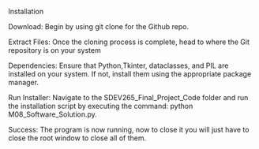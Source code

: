 Installation

Download: Begin by using git clone for the Github repo.

Extract Files: Once the cloning process is complete, head to where the Git repository is on your system

Dependencies: Ensure that Python,Tkinter, dataclasses, and PIL are installed on your system. If not, install them using the appropriate package manager.

Run Installer: Navigate to the SDEV265_Final_Project_Code folder and run the installation script by executing the command: python M08_Software_Solution.py.

Success: The program is now running, now to close it you will just have to close the root window to close all of them.
